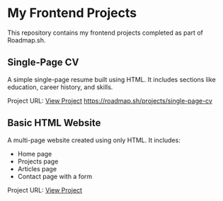 # My Frontend Projects

This repository contains my frontend projects completed as part of Roadmap.sh.

## Single-Page CV
A simple single-page resume built using HTML. It includes sections like education, career history, and skills.

Project URL: [View Project](https://github.com/Mostafa-HTM/roadmap-projects/tree/main/single-page-cv)
https://roadmap.sh/projects/single-page-cv

## Basic HTML Website
A multi-page website created using only HTML. It includes:
- Home page
- Projects page
- Articles page
- Contact page with a form

Project URL: [View Project](https://github.com/Mostafa-HTM/roadmap-projects/tree/main/basic-html-website)
